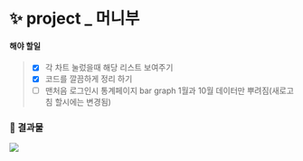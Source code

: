 # ✨ project _ 머니부

#### 해야 할일

>  - [x] 각 차트 눌렀을때 해당 리스트 보여주기
>  - [x] 코드를 깔끔하게 정리 하기
>  - [ ] 맨처음 로그인시 통계페이지 bar graph 1월과 10월 데이터만 뿌려짐(새로고침 할시에는 변경됨)

### 🔹 결과물
<img src="https://github.com/gay0ung/vue_study/blob/master/moneyboo/img/%ED%99%94%EB%A9%B4%20%EC%BA%A1%EC%B2%98%202020-10-21%20161700.jpg">
